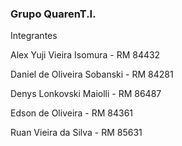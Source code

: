  ### Grupo QuarenT.I.

Integrantes

Alex Yuji Vieira Isomura - RM 84432

Daniel de Oliveira Sobanski - RM 84281

Denys Lonkovski Maiolli - RM 86487

Edson de Oliveira - RM 84361

Ruan Vieira da Silva - RM 85631

